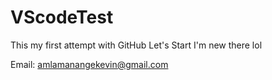 # VScodeTest
This my first attempt with GitHub
Let's Start
I'm new there lol

Email: amlamanangekevin@gmail.com